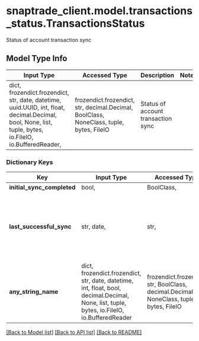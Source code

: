 # snaptrade_client.model.transactions_status.TransactionsStatus

Status of account transaction sync

## Model Type Info
Input Type | Accessed Type | Description | Notes
------------ | ------------- | ------------- | -------------
dict, frozendict.frozendict, str, date, datetime, uuid.UUID, int, float, decimal.Decimal, bool, None, list, tuple, bytes, io.FileIO, io.BufferedReader,  | frozendict.frozendict, str, decimal.Decimal, BoolClass, NoneClass, tuple, bytes, FileIO | Status of account transaction sync | 

### Dictionary Keys
Key | Input Type | Accessed Type | Description | Notes
------------ | ------------- | ------------- | ------------- | -------------
**initial_sync_completed** | bool,  | BoolClass,  |  | [optional] 
**last_successful_sync** | str, date,  | str,  | Date used to specify timeframe for a reporting call (in YYYY-MM-DD format) | [optional] value must conform to RFC-3339 full-date YYYY-MM-DD
**any_string_name** | dict, frozendict.frozendict, str, date, datetime, int, float, bool, decimal.Decimal, None, list, tuple, bytes, io.FileIO, io.BufferedReader | frozendict.frozendict, str, BoolClass, decimal.Decimal, NoneClass, tuple, bytes, FileIO | any string name can be used but the value must be the correct type | [optional]

[[Back to Model list]](../../README.md#documentation-for-models) [[Back to API list]](../../README.md#documentation-for-api-endpoints) [[Back to README]](../../README.md)

